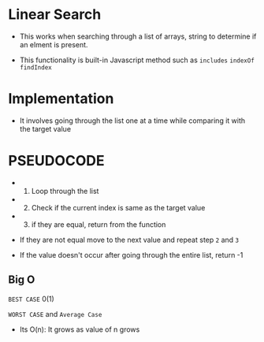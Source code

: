# Linear Search

- This works when searching through a list of arrays, string to determine if an elment is present.

- This functionality is built-in Javascript method such as
  `includes`
  `indexOf`
  `findIndex`

# Implementation

- It involves going through the list one at a time while comparing it with the target value

# PSEUDOCODE

- 1. Loop through the list
- 2.  Check if the current index is same as the target value

- 3. if they are equal, return from the function

- If they are not equal move to the next value and repeat step `2` and `3`

- If the value doesn't occur after going through the entire list, return -1

## Big O

`BEST CASE`
0(1)

`WORST CASE` and `Average Case`

- Its O(n): It grows as value of n grows
